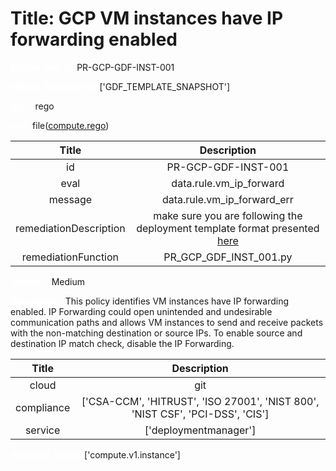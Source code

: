 



# Title: GCP VM instances have IP forwarding enabled


***<font color="white">Master Test Id:</font>*** PR-GCP-GDF-INST-001

***<font color="white">Master Snapshot Id:</font>*** ['GDF_TEMPLATE_SNAPSHOT']

***<font color="white">type:</font>*** rego

***<font color="white">rule:</font>*** file([compute.rego])  
  
  
  
  

|Title|Description|
| :---: | :---: |
|id|PR-GCP-GDF-INST-001|
|eval|data.rule.vm_ip_forward|
|message|data.rule.vm_ip_forward_err|
|remediationDescription|make sure you are following the deployment template format presented <a href='https://cloud.google.com/compute/docs/reference/rest/v1/instances' target='_blank'>here</a>|
|remediationFunction|PR_GCP_GDF_INST_001.py|


***<font color="white">Severity:</font>*** Medium

***<font color="white">Description:</font>*** This policy identifies VM instances have IP forwarding enabled. IP Forwarding could open unintended and undesirable communication paths and allows VM instances to send and receive packets with the non-matching destination or source IPs. To enable source and destination IP match check, disable the IP Forwarding.  
  
  

|Title|Description|
| :---: | :---: |
|cloud|git|
|compliance|['CSA-CCM', 'HITRUST', 'ISO 27001', 'NIST 800', 'NIST CSF', 'PCI-DSS', 'CIS']|
|service|['deploymentmanager']|


***<font color="white">Resource Types:</font>*** ['compute.v1.instance']


[compute.rego]: https://github.com/prancer-io/prancer-compliance-test/tree/master/google/iac/compute.rego

